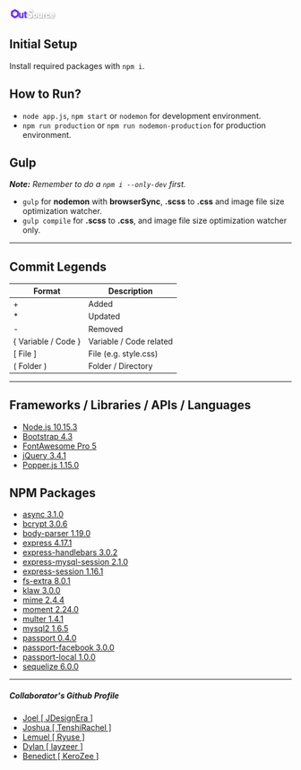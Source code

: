 [![OutSource](https://github.com/JDesignEra/outsource/blob/master/public/img/logo/darker.png)](https://github.com/JDesignEra/outsource/wiki)

## Initial Setup
Install required packages with `npm i`.

## How to Run?
* `node app.js`, `npm start` or `nodemon` for development environment.
* `npm run production` or `npm run nodemon-production` for production environment.

## Gulp
_**Note:** Remember to do a `npm i --only-dev` first._
* `gulp` for **nodemon** with **browserSync**, **.scss** to **.css** and image file size optimization watcher.
* `gulp compile` for **.scss** to **.css**, and image file size optimization watcher only.

***

## Commit Legends
| Format | Description |
|--------|-------------|
| + | Added |
| * | Updated |
| - | Removed |
| { Variable / Code } | Variable / Code related
| \[ File ] | File (e.g. style.css) |
| ( Folder ) | Folder / Directory |

***

## Frameworks / Libraries / APIs / Languages
* [Node.js 10.15.3](https://nodejs.org/en/)
* [Bootstrap 4.3](https://getbootstrap.com/)
* [FontAwesome Pro 5](https://fontawesome.com/)
* [jQuery 3.4.1](https://jquery.com/)
* [Popper.js 1.15.0](https://popper.js.org/)

## NPM Packages
* [async 3.1.0](https://www.npmjs.com/package/async)
* [bcrypt 3.0.6](https://www.npmjs.com/package/bcrypt)
* [body-parser 1.19.0](https://www.npmjs.com/package/body-parser)
* [express 4.17.1](https://www.npmjs.com/package/express)
* [express-handlebars 3.0.2](https://www.npmjs.com/package/express-handlebars)
* [express-mysql-session 2.1.0](https://www.npmjs.com/package/express-mysql-session)
* [express-session 1.16.1](https://www.npmjs.com/package/express-session)
* [fs-extra 8.0.1](https://www.npmjs.com/package/fs-extra)
* [klaw 3.0.0](https://www.npmjs.com/package/klaw)
* [mime 2.4.4](https://www.npmjs.com/package/mime)
* [moment 2.24.0](https://www.npmjs.com/package/moment)
* [multer 1.4.1](https://www.npmjs.com/package/multer)
* [mysql2 1.6.5](https://www.npmjs.com/package/mysql2)
* [passport 0.4.0](https://www.npmjs.com/package/passport)
* [passport-facebook 3.0.0](https://www.npmjs.com/package/passport-facebook)
* [passport-local 1.0.0](https://www.npmjs.com/package/passport-local)
* [sequelize 6.0.0](https://www.npmjs.com/package/sequelize)

***

##### Collaborator's Github Profile
* [Joel [ JDesignEra ]](https://github.com/JDesignEra)
* [Joshua [ TenshiRachel ]](https://github.com/TenshiRachel)
* [Lemuel [ Ryuse ]](https://github.com/Ryuse)
* [Dylan [ layzeer ]](https://github.com/layzeer)
* [Benedict [ KeroZee ]](https://github.com/KeroZee)